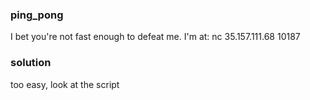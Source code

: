 ### ping_pong

I bet you're not fast enough to defeat me. I'm at:
nc 35.157.111.68 10187

### solution

too easy, look at the script